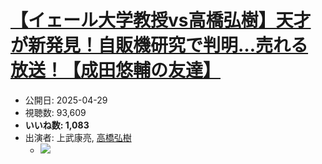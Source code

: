 # [【イェール大学教授vs高橋弘樹】天才が新発見！自販機研究で判明…売れる放送！【成田悠輔の友達】](https://www.youtube.com/watch?v=xVGY3ia71w4)
-   公開日: 2025-04-29
-   視聴数: 93,609
-   **いいね数: 1,083**
-   出演者: 上武康亮, [高橋弘樹](/rehacq_fan/people/高橋弘樹 "wikilink")
    - [![](https://img.youtube.com/vi/xVGY3ia71w4/hqdefault.jpg)](https://www.youtube.com/watch?v=xVGY3ia71w4)
